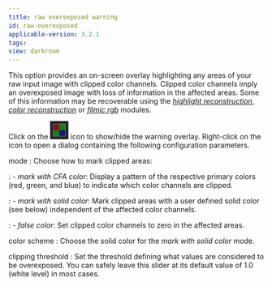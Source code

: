 ```yaml
---
title: raw overexposed warning
id: raw-overexposed
applicable-version: 3.2.1
tags: 
view: darkroom
---
```


This option provides an on-screen overlay highlighting any areas of your raw input image with clipped color channels. Clipped color channels imply an overexposed image with loss of information in the affected areas. Some of this information may be recoverable using the [_highlight reconstruction_](../../processing-modules/highlight-reconstruction.md), [_color reconstruction_](../../processing-modules/color-reconstruction.md) or [_filmic rgb_](../../processing-modules/filmic-rgb.md) modules.

Click on the ![raw overexposed](./raw-overexposed/raw-overexposed-icon.png#icon) icon to show/hide the warning overlay. Right-click on the icon to open a dialog containing the following configuration parameters. 	

mode
: Choose how to mark clipped areas:

: - _mark with CFA color_: Display a pattern of the respective primary colors (red, green, and blue) to indicate which color channels are clipped. 

: - _mark with solid color_: Mark clipped areas with a user defined solid color (see below) independent of the affected color channels. 

: - _false color_: Set clipped color channels to zero in the affected areas.

color scheme
: Choose the solid color for the _mark with solid color_ mode.

clipping threshold
: Set the threshold defining what values are considered to be overexposed. You can safely leave this slider at its default value of 1.0 (white level) in most cases. 
